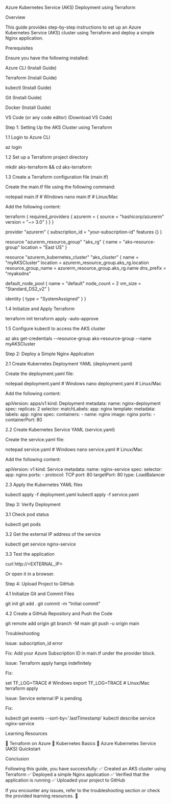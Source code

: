 Azure Kubernetes Service (AKS) Deployment using Terraform

Overview

This guide provides step-by-step instructions to set up an Azure Kubernetes Service (AKS) cluster using Terraform and deploy a simple Nginx application.

Prerequisites

Ensure you have the following installed:

Azure CLI (Install Guide)

Terraform (Install Guide)

kubectl (Install Guide)

Git (Install Guide)

Docker (Install Guide)

VS Code (or any code editor) (Download VS Code)

Step 1: Setting Up the AKS Cluster using Terraform

1.1 Login to Azure CLI

az login

1.2 Set up a Terraform project directory

mkdir aks-terraform && cd aks-terraform

1.3 Create a Terraform configuration file (main.tf)

Create the main.tf file using the following command:

notepad main.tf  # Windows
nano main.tf  # Linux/Mac

Add the following content:

terraform {
  required_providers {
    azurerm = {
      source  = "hashicorp/azurerm"
      version = "~> 3.0"
    }
  }
}

provider "azurerm" {
  subscription_id = "your-subscription-id"
  features {}
}

resource "azurerm_resource_group" "aks_rg" {
  name     = "aks-resource-group"
  location = "East US"
}

resource "azurerm_kubernetes_cluster" "aks_cluster" {
  name                = "myAKSCluster"
  location            = azurerm_resource_group.aks_rg.location
  resource_group_name = azurerm_resource_group.aks_rg.name
  dns_prefix          = "myaksdns"

  default_node_pool {
    name       = "default"
    node_count = 2
    vm_size    = "Standard_DS2_v2"
  }

  identity {
    type = "SystemAssigned"
  }
}

1.4 Initialize and Apply Terraform

terraform init
terraform apply -auto-approve

1.5 Configure kubectl to access the AKS cluster

az aks get-credentials --resource-group aks-resource-group --name myAKSCluster

Step 2: Deploy a Simple Nginx Application

2.1 Create Kubernetes Deployment YAML (deployment.yaml)

Create the deployment.yaml file:

notepad deployment.yaml  # Windows
nano deployment.yaml  # Linux/Mac

Add the following content:

apiVersion: apps/v1
kind: Deployment
metadata:
  name: nginx-deployment
spec:
  replicas: 2
  selector:
    matchLabels:
      app: nginx
  template:
    metadata:
      labels:
        app: nginx
    spec:
      containers:
        - name: nginx
          image: nginx
          ports:
            - containerPort: 80

2.2 Create Kubernetes Service YAML (service.yaml)

Create the service.yaml file:

notepad service.yaml  # Windows
nano service.yaml  # Linux/Mac

Add the following content:

apiVersion: v1
kind: Service
metadata:
  name: nginx-service
spec:
  selector:
    app: nginx
  ports:
    - protocol: TCP
      port: 80
      targetPort: 80
  type: LoadBalancer

2.3 Apply the Kubernetes YAML files

kubectl apply -f deployment.yaml
kubectl apply -f service.yaml

Step 3: Verify Deployment

3.1 Check pod status

kubectl get pods

3.2 Get the external IP address of the service

kubectl get service nginx-service

3.3 Test the application

curl http://<EXTERNAL_IP>

Or open it in a browser.

Step 4: Upload Project to GitHub

4.1 Initialize Git and Commit Files

git init
git add .
git commit -m "Initial commit"

4.2 Create a GitHub Repository and Push the Code

git remote add origin <your-repo-url>
git branch -M main
git push -u origin main

Troubleshooting

Issue: subscription_id error

Fix: Add your Azure Subscription ID in main.tf under the provider block.

Issue: Terraform apply hangs indefinitely

Fix:

set TF_LOG=TRACE  # Windows
export TF_LOG=TRACE  # Linux/Mac
terraform apply

Issue: Service external IP is pending

Fix:

kubectl get events --sort-by='.lastTimestamp'
kubectl describe service nginx-service

Learning Resources

📌 Terraform on Azure
📌 Kubernetes Basics
📌 Azure Kubernetes Service (AKS) Quickstart

Conclusion

Following this guide, you have successfully:
✅ Created an AKS cluster using Terraform
✅ Deployed a simple Nginx application
✅ Verified that the application is running
✅ Uploaded your project to GitHub

If you encounter any issues, refer to the troubleshooting section or check the provided learning resources. 🚀

